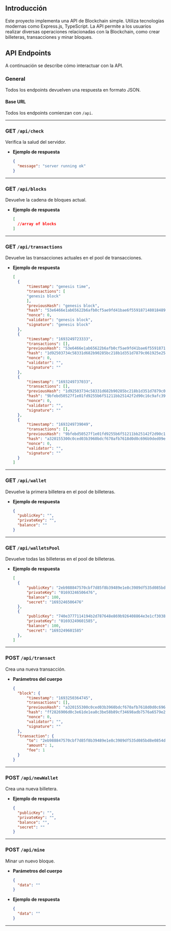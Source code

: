 ## Introducción
Este proyecto implementa una API de Blockchain simple. Utiliza tecnologías modernas como Express.js, TypeScript. La API permite a los usuarios realizar diversas operaciones relacionadas con la Blockchain, como crear billeteras, transacciones y minar bloques.

## API Endpoints

A continuación se describe cómo interactuar con la API.

### General

Todos los endpoints devuelven una respuesta en formato JSON.

#### Base URL

Todos los endpoints comienzan con `/api`.

---

### GET `/api/check`

Verifica la salud del servidor.

- **Ejemplo de respuesta**

  ```json
  {
    "message": "server running ok"
  }
  ```

---

### GET `/api/blocks`

Devuelve la cadena de bloques actual.

- **Ejemplo de respuesta**

  ```json
  [
    //array of blocks
  ]
  ```

---

### GET `/api/transactions`

Devuelve las transacciones actuales en el pool de transacciones.

- **Ejemplo de respuesta**

  ```json
  [
    {
        "timestamp": "genesis time",
        "transactions": [
        "genesis block"
        ],
        "previousHash": "genesis block",
        "hash": "53e6466e1ab65622b6afb0cf5ae9fd41bae6f5591871480184893b62a8f9fc5e",
        "nonce": 0,
        "validator": "genesis block",
        "signature": "genesis block"
    },
    {
        "timestamp": "1693249723333",
        "transactions": [],
        "previousHash": "53e6466e1ab65622b6afb0cf5ae9fd41bae6f5591871480184893b62a8f9fc5e",
        "hash": "1d92503734c58331d682b90285bc218b1d351d7879c061925e259e037711ae16",
        "nonce": 0,
        "validator": "",
        "signature": ""
    },
    {
        "timestamp": "1693249737033",
        "transactions": [],
        "previousHash": "1d92503734c58331d682b90285bc218b1d351d7879c061925e259e037711ae16",
        "hash": "9bfebd50527f1e01fd9255b6f51211bb25142f2d90c16c9afc397298f54c5a75",
        "nonce": 0,
        "validator": "",
        "signature": ""
    },
    {
        "timestamp": "1693249739049",
        "transactions": [],
        "previousHash": "9bfebd50527f1e01fd9255b6f51211bb25142f2d90c16c9afc397298f54c5a75",
        "hash": "a320155300c0ced03b3960bdcf670afb7618d0d0c696b9ded09e495384ca4151",
        "nonce": 0,
        "validator": "",
        "signature": ""
    }
  ]
  ```

---

### GET `/api/wallet`

Devuelve la primera billetera en el pool de billeteras.

- **Ejemplo de respuesta**

  ```json
  {
    "publicKey": "",
    "privateKey": "",
    "balance": ""
  }
  ```

---

### GET `/api/walletsPool`

Devuelve todas las billeteras en el pool de billeteras.

- **Ejemplo de respuesta**

  ```json
  [
    {
        "publicKey": "2eb988847570cbf7d85f8b39489e1e8c3989df535d085bd8e0854dc7e578d549",
        "privateKey": "01693246506476",
        "balance": 100,
        "secret": "1693246506476"
    },
    {
        "publicKey": "740e3777114194b2d787648e869b926408864e3e1cf30384a4eed3cb1f462546",
        "privateKey": "01693249601585",
        "balance": 100,
        "secret": "1693249601585"
    },
  ]
  ```

---

### POST `/api/transact`

Crea una nueva transacción.

- **Parámetros del cuerpo**

  ```json
  {
    "block": {
        "timestamp": "1693250364745",
        "transactions": [],
        "previousHash": "a320155300c0ced03b3960bdcf670afb7618d0d0c696b9ded09e495384ca4151",
        "hash": "ff2826906d0c3e61de1ea8c3be58b89cf34698adb7576a6579e27b1c2e5a69ce",
        "nonce": 0,
        "validator": "",
        "signature": ""
    },
    "transaction": {
        "to": "2eb988847570cbf7d85f8b39489e1e8c3989df535d085bd8e0854dc7e578d549",
        "amount": 1,
        "fee": 1
    }
  }
  ```

---

### POST `/api/newWallet`

Crea una nueva billetera.

- **Ejemplo de respuesta**

  ```json
  {
    "publicKey": "",
    "privateKey": "",
    "balance": "",
    "secret": ""
  }
  ```

---

### POST `/api/mine`

Minar un nuevo bloque.

- **Parámetros del cuerpo**

  ```json
  {
    "data": ""
  }
  ```

- **Ejemplo de respuesta**

  ```json
  {
    "data": ""
  }
  ```

---
